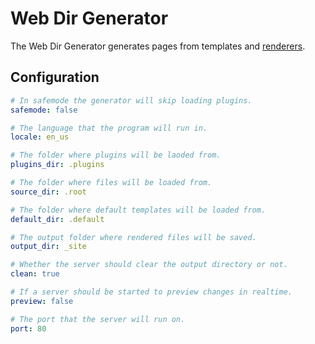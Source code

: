 ---
---
# Web Dir Generator

The Web Dir Generator generates pages from templates and [renderers](/webdir/api/renderer).

## Configuration

```yml
# In safemode the generator will skip loading plugins.
safemode: false

# The language that the program will run in.
locale: en_us

# The folder where plugins will be laoded from.
plugins_dir: .plugins

# The folder where files will be loaded from.
source_dir: .root

# The folder where default templates will be loaded from.
default_dir: .default

# The output folder where rendered files will be saved.
output_dir: _site

# Whether the server should clear the output directory or not.
clean: true

# If a server should be started to preview changes in realtime.
preview: false

# The port that the server will run on.
port: 80
```